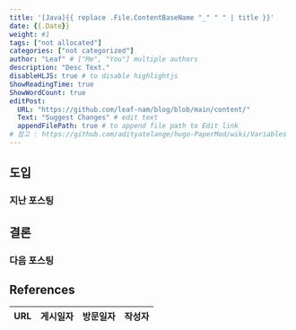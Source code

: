 ```yaml
---
title: '[Java]{{ replace .File.ContentBaseName "_" " " | title }}'
date: {{.Date}}
weight: #1
tags: ["not allocated"]
categories: ["not categorized"]
author: "Leaf" # ["Me", "You"] multiple authors
description: "Desc Text."
disableHLJS: true # to disable highlightjs
ShowReadingTime: true
ShowWordCount: true
editPost:
  URL: "https://github.com/leaf-nam/blog/blob/main/content/"
  Text: "Suggest Changes" # edit text
  appendFilePath: true # to append file path to Edit link
# 참고 : https://github.com/adityatelange/hugo-PaperMod/wiki/Variables
---
```


## 도입

### 지난 포스팅

## 결론

### 다음 포스팅

## References

| URL | 게시일자 | 방문일자 | 작성자 |
| :-- | :------- | :------- | :----- |
